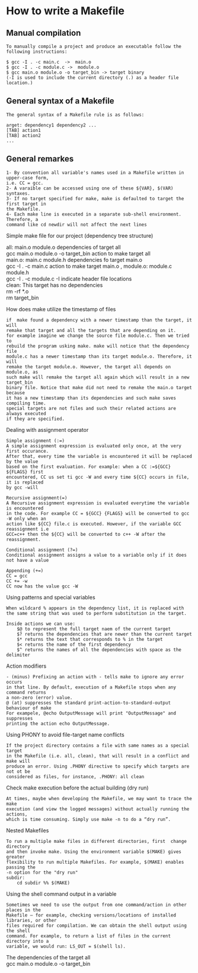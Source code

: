 # How to write a Makefile
				
 ## Manual compilation
	To manually compile a project and produce an executable follow the following instructions:

	$ gcc -I . -c main.c  ->  main.o
	$ gcc -I . -c module.c ->  module.o
	$ gcc main.o module.o -o target_bin -> target binary
	(-I is used to include the current directory (.) as a header file location.)


 ## General syntax of a Makefile

	The general syntax of a Makefile rule is as follows:

	arget: dependency1 dependency2 ...
	[TAB] action1
	[TAB] action2
    ...


## General remarkes 
	1- By convention all variable's names used in a Makefile written in upper-case form,
	i.e. CC = gcc.
	2- A varaible can be accessed using one of these ${VAR}, $(VAR) syntaxes.
 	3- If no target specified for make, make is defaulted to target the first target in 
 	the Makefile.
	4- Each make line is executed in a separate sub-shell environment. Therefore, a
 	command like cd newdir will not affect the next lines


 Simple make file for our project (dependency tree structure)	
	
all: main.o module.o 				dependencies of target all 	
	gcc main.o module.o -o target_bin	 action to make target all	
main.o: main.c module.h 			dependencies fo target main.o 	
	gcc -I . -c main.c 			action to make target main.o ,
module.o: module.c module.h														
	gcc -I . -c module.c 			-I indicate header file locations	
clean:						This target has no dependencies						
	rm -rf *.o 													
	rm target_bin


 How does make utilize the timestamp of files	
	
	if	make found a dependency with a newer timestamp than the target, it will 
	remake that target and all the targets that are depending on it. 
	for example imagine we change the source file module.c. Then we tried to 
	rebuild the program usking make. make will notice that the dependency file 
	module.c has a newer timestamp than its target module.o. Therefore, it will 
	remake the target module.o. However, the target all depends on module.o, as 
	such make will remake the target all again which will result in a new target_bin 
	binary file. Notice that make did not need to remake the main.o target because 
	it has a new timestamp than its dependencies and such make saves compiling time. 
	special targets are not files and such their related actions are always executed 
	if they are specified.


 Dealing with assignment operator	
	
	Simple assignment (:=)	
	A simple assignment expression is evaluated only once, at the very first occurance. 
	After that, every time the variable is encountered it will be replaced by the value 
	based on the first evaluation. For example: when a CC :=${GCC} ${FLAGS} first 
	encountered, CC us set ti gcc -W and every time ${CC} occurs in file, it is replaced 
	by gcc -will		
	
	Recursive assignment(=)	
	A Recursive assignment expression is evaluated everytime the variable is encountered 
	in the code. For example CC = ${GCC} {FLAGS} will be converted to gcc -W only when an
	action like ${CC} file.c is executed. However, if the variable GCC reassignment i.e 
	GCC=c++ then the ${CC} will be converted to c++ -W after the reassignment. 
	
	Conditional assignment (?=)	
	Conditional assignment assigns a value to a variable only if it does not have a value	
	
	Appending (+=)	
	CC = gcc 	
	CC += -w 	
	CC now has the value gcc -W


 Using patterns and special variables	
	
	When wildcard % appears in the dependency list, it is replaced with	
	the same string that was used to perform substitution in the target.
	
	Inside actions we can use:	
		$@ to represent the full target naem of the current target 	
		$? returns the dependencies that are newer than the current target 	
		$* returns the text that corresponds to % in the target 	
		$< returns the name of the first dependency 	
		$^ returns the names of all the dependencies with space as the delimiter


 Action modifiers	
	
	- (minus) Prefixing an action with - tells make to ignore any error occurs	
	in that line. By default, execution of a Makefile stops when any command returns 
	a non-zero (error) value. 	
	@ (at) suppresses the standard print-action-to-standard-output behaviour of make  
	For exampele, @echo OutputMessage will print "OutputMessage" and suppresses 	
	printing the action echo OutputMessage. 


 Using PHONY to avoid file-target name conflicts	
	
	If the project directory contains a file with same names as a special target 	
	in the Makefile (i.e. all, clean), that will result in a conflict and make will	
	produce an error. Using .PHONY directive to specify which targets are not ot be  
	considered as files, for instance, .PHONY: all clean


 Check make execution before the actual building (dry run)	
	
	At times, maybe when developing the Makefile, we may want to trace the make 	
	execution (and view the logged messages) without actually running the actions,  
	which is time consuming. Simply use make -n to do a “dry run”.

 Nested Makefiles	
	
	To run a multiple make files in different directories, first  change directory 	
	and then invoke make. Using the environment variable $(MAKE) gives greater 	
	flexibility to run multiple Makefiles. For example, $(MAKE) enables passing the 
	-n option for the "dry run"	
	subdir:	
		cd subdir %% $(MAKE)


 Using the shell command output in a variable 	
	
	Sometimes we need to use the output from one command/action in other places in the 	
	Makefile — for example, checking versions/locations of installed libraries, or other 
	files required for compilation. We can obtain the shell output using the shell 		
	command. For example, to return a list of files in the current directory into a 	
	variable, we would run: LS_OUT = $(shell ls).
The dependencies of the target all 	
		gcc main.o module.o -o target_bin	
